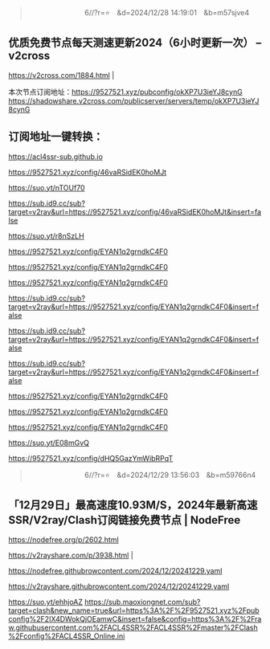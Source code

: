
>　　　　　　　　6//?r=⭐　&d=2024/12/28 14:19:01　&b=m57sjve4
## 优质免费节点每天测速更新2024（6小时更新一次） – v2cross
https://v2cross.com/1884.html
|

本次节点订阅地址：https://9527521.xyz/pubconfig/okXP7U3ieYJ8cynG
https://shadowshare.v2cross.com/publicserver/servers/temp/okXP7U3ieYJ8cynG
## 订阅地址一键转换：
https://acl4ssr-sub.github.io

https://9527521.xyz/config/46vaRSidEK0hoMJt

https://suo.yt/nTOUf70

https://sub.id9.cc/sub?target=v2ray&url=https://9527521.xyz/config/46vaRSidEK0hoMJt&insert=false

https://suo.yt/r8nSzLH

https://9527521.xyz/config/EYAN1q2grndkC4F0

https://9527521.xyz/config/EYAN1q2grndkC4F0

https://9527521.xyz/config/EYAN1q2grndkC4F0

https://sub.id9.cc/sub?target=v2ray&url=https://9527521.xyz/config/EYAN1q2grndkC4F0&insert=false

https://sub.id9.cc/sub?target=v2ray&url=https://9527521.xyz/config/EYAN1q2grndkC4F0&insert=false

https://sub.id9.cc/sub?target=v2ray&url=https://9527521.xyz/config/EYAN1q2grndkC4F0&insert=false

https://9527521.xyz/config/EYAN1q2grndkC4F0

https://9527521.xyz/config/EYAN1q2grndkC4F0

https://9527521.xyz/config/EYAN1q2grndkC4F0

https://suo.yt/E08mGvQ

https://9527521.xyz/config/dHQ5GazYmWibRPqT

>　　　　　　　　6//?r=⭐　&d=2024/12/29 13:56:03　&b=m59766n4
## 「12月29日」最高速度10.93M/S，2024年最新高速SSR/V2ray/Clash订阅链接免费节点 | NodeFree
https://nodefree.org/p/2602.html

https://v2rayshare.com/p/3938.html
|

https://nodefree.githubrowcontent.com/2024/12/20241229.yaml

https://v2rayshare.githubrowcontent.com/2024/12/20241229.yaml

https://suo.yt/ehhjoAZ
https://sub.maoxiongnet.com/sub?target=clash&new_name=true&url=https%3A%2F%2F9527521.xyz%2Fpubconfig%2F2IX4DWokQjOEamwC&insert=false&config=https%3A%2F%2Fraw.githubusercontent.com%2FACL4SSR%2FACL4SSR%2Fmaster%2FClash%2Fconfig%2FACL4SSR_Online.ini
